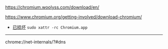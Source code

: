 
https://chromium.woolyss.com/download/en/

https://www.chromium.org/getting-involved/download-chromium/

- [已损坏](https://github.com/macchrome/macstable/issues/22)
`sudo xattr -rc Chromium.app`

--- 
chrome://net-internals/?#dns